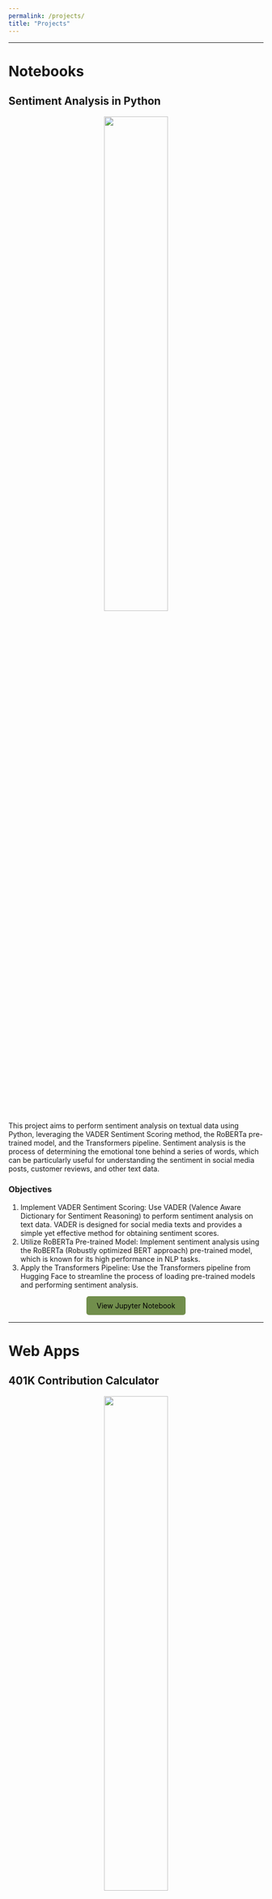 ```yaml
---
permalink: /projects/
title: "Projects"
---
```


<hr>
<h1>Notebooks</h1>
<h2>Sentiment Analysis in Python</h2>
<div style="text-align: center;">
  <img src="https://media.sproutsocial.com/uploads/2023/07/Sentiment-analysis-HUB-Final.jpg" style="width: 50%; height: 50%;">
</div>
<br>
<p>This project aims to perform sentiment analysis on textual data using Python, leveraging the VADER Sentiment Scoring method, the RoBERTa pre-trained model, and the Transformers pipeline. Sentiment analysis is the process of determining the emotional tone behind a series of words, which can be particularly useful for understanding the sentiment in social media posts, customer reviews, and other text data.</p>

<h3>Objectives</h3>

<ol>
<li>Implement VADER Sentiment Scoring: Use VADER (Valence Aware Dictionary for Sentiment Reasoning) to perform sentiment analysis on text data. VADER is designed for social media texts and provides a simple yet effective method for obtaining sentiment scores.</li>
<li>Utilize RoBERTa Pre-trained Model: Implement sentiment analysis using the RoBERTa (Robustly optimized BERT approach) pre-trained model, which is known for its high performance in NLP tasks.</li>
<li>Apply the Transformers Pipeline: Use the Transformers pipeline from Hugging Face to streamline the process of loading pre-trained models and performing sentiment analysis.</li>
</ol>

<div style="text-align: center;">
  <a href="https://nbviewer.org/gist/amitabhadey/58237f9506e4fd3dba2ffa83800e6a46" class="btn btn-custom">View Jupyter Notebook</a>
</div>

<hr>
<h1>Web Apps</h1>
<h2>401K Contribution Calculator</h2>
<div style="text-align: center;">
  <img src="https://www.commercebank.com/-/media/cb/articles/personal/2022/articlehero_2680x960401k-(1).jpg?revision=85778e7f-dad7-48a8-a86f-804b305d77db&modified=20220216210438" style="width: 50%; height: 50%;">
</div>
<br>
<p>This project involves developing a 401(k) contribution calculator web application using Python and Streamlit. The app will leverage numpy_financial for financial calculations and matplotlib for generating visual graphs based on user input. The primary goal is to help users project their 401(k) savings over time based on their contributions, employer match, expected rate of return, and other factors.</p>

<h3>Objectives</h3>

<ol>
<li>User-Friendly Interface: Create an intuitive and interactive web application using Streamlit that allows users to input their 401(k) contribution details.</li>
<li>Financial Calculations: Utilize numpy_financial to perform complex financial calculations, including future value projections of 401(k) contributions.</li>
<li>Data Visualization: Implement matplotlib to generate graphs that visualize the growth of 401(k) savings over time.</li>
<li>Projection Analysis: Provide users with detailed projections and insights based on their inputs.</li>
</ol>

<div style="text-align: center;">
  <a href="https://401kcalculator-nuwqbvl5fat3xurfgcplcy.streamlit.app/" class="btn btn-custom">View Deployed WebApp</a>
</div>

<h2>LLM Papers WebApp</h2>
<div style="text-align: center;">
  <img src="https://media.wired.com/photos/63a11855a12918bc073554af/master/pass/02_Mind-your-language.jpg" style="width: 50%; height: 50%;">
</div>
<br>
<p>The LLM Papers WebApp is a simple, yet powerful, tool developed using Python and Streamlit. It allows users to explore, search, and filter foundational papers in the field of Large Language Models (LLMs). The app provides an intuitive interface for users to find relevant papers by title, author, summary, and publication year.</p>

<h3>Objectives</h3>

<ol>
<li>Easy Access to Foundational Papers: Provide a centralized platform for accessing key research papers in the field of LLM.</li>
<li>User-Friendly Interface: Create an intuitive and responsive web app using Streamlit to enhance user experience.</li>
<li>Customizability: Allow users to update the underlying data (CSV file) to customize the app for their own domain-specific papers.</li>
<li>Comprehensive Search and Filter: Enable efficient search and filtering capabilities to help users quickly find papers based on multiple criteria.</li>
</ol>

<div style="text-align: center;">
  <a href="https://llmpapers.streamlit.app/" class="btn btn-custom">View Deployed WebApp</a>
</div>


<h2>Arbitrage Betting Calculator</h2>
<div style="text-align: center;">
  <img src="https://media.npr.org/assets/img/2022/06/14/ellingson_corrected_wide-da0efa6b9cc12438a4cc0c96b1ba0fb01c9de7b1.jpg" style="width: 50%; height: 50%;">
</div>
<br>
<p>A Streamlit app to calculate potential profits and losses from arbitrage betting. Input American odds and wagers for two teams. The app computes potential profits, bookmaker margins, and checks for arbitrage opportunities. Ideal for optimizing sports betting strategies. Easy-to-use interface.</p>

<h3>Features</h3>

<ol>
<li>Input American odds and wager amounts for two teams</li>
<li>Calculate potential profit/loss for each outcome</li>
<li>Determine bookmaker's profit margin</li>
<li>Identify arbitrage opportunities</li>
<li>User-friendly interface with streamlined input and output sections</li>
</ol>

<div style="text-align: center;">
  <a href="https://arbitragebettingcalculator.streamlit.app/" class="btn btn-custom">View Deployed WebApp</a>
</div>





<style>
  .btn-custom {
    background-color: #718E4C;
    color: black !important;
    padding: 10px 20px;
    text-align: center;
    text-decoration: none !important;
    display: inline-block;
    border-radius: 5px;
    border: none;
    cursor: pointer;
  }
  
  .btn-custom:hover {
    background-color: #B2D7E9;
    text-decoration: none !important;
  }
</style>







  
